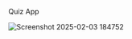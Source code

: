 Quiz App

![Screenshot 2025-02-03 184752](https://github.com/user-attachments/assets/d27efbf3-9d76-4e91-835b-69d6d3ac25c6)
